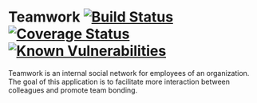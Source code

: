 Teamwork 
[![Build Status](https://travis-ci.com/miami78/Teamwork-backend.svg?branch=development)](https://travis-ci.com/miami78/Teamwork-backend) 
[![Coverage Status](https://coveralls.io/repos/github/miami78/Teamwork-backend/badge.svg?branch=development)](https://coveralls.io/github/miami78/Teamwork-backend?branch=development)
[![Known Vulnerabilities](https://snyk.io/test/github/miami78/Teamwork-backend/development/badge.svg)](https://snyk.io/test/github/miami78/Teamwork-backend/development)
========
Teamwork is an internal social network for employees of an organization. The goal of this application is to facilitate more interaction between colleagues and promote team bonding.

